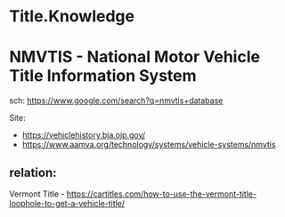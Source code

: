 # Title.Knowledge
# NMVTIS - National Motor Vehicle Title Information System
sch: https://www.google.com/search?q=nmvtis+database

Site:
- https://vehiclehistory.bja.ojp.gov/
- https://www.aamva.org/technology/systems/vehicle-systems/nmvtis

## relation:
Vermont Title - https://cartitles.com/how-to-use-the-vermont-title-loophole-to-get-a-vehicle-title/
